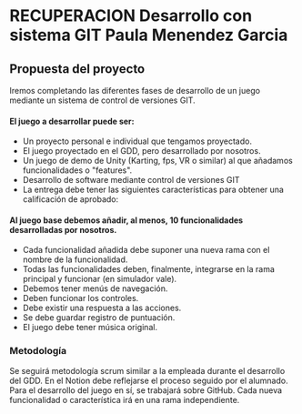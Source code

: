 # RECUPERACION Desarrollo con sistema GIT Paula Menendez Garcia
## Propuesta del proyecto
Iremos completando las diferentes fases de desarrollo de un juego mediante un sistema de control de versiones GIT.

#### El juego a desarrollar puede ser:

- Un proyecto personal e individual que tengamos proyectado.
- El juego proyectado en el GDD, pero desarrollado por nosotros.
- Un juego de demo de Unity (Karting, fps, VR o similar) al que añadamos funcionalidades o "features".
- Desarrollo de software mediante control de versiones GIT
- La entrega debe tener las siguientes características para obtener una calificación de aprobado:

#### Al juego base debemos añadir, al menos, 10 funcionalidades desarrolladas por nosotros.

- Cada funcionalidad añadida debe suponer una nueva rama con el nombre de la funcionalidad.
- Todas las funcionalidades deben, finalmente, integrarse en la rama principal y funcionar (en simulador vale).
- Debemos tener menús de navegación.
- Deben funcionar los controles.
- Debe existir una respuesta a las acciones.
- Se debe guardar registro de puntuación.
- El juego debe tener música original.
### Metodología
Se seguirá metodología scrum similar a la empleada durante el desarrollo del GDD. En el Notion debe reflejarse el proceso seguido por el alumnado.
Para el desarrollo del juego en sí, se trabajará sobre GitHub. Cada nueva funcionalidad o característica irá en una rama independiente.
